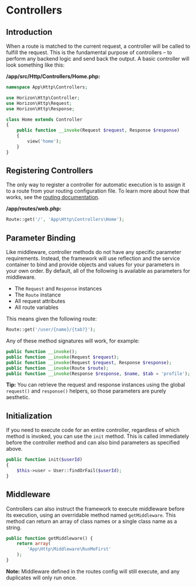 # Controllers

## Introduction

When a route is matched to the current request, a controller will be called to fulfill the request. This is the
fundamental purpose of controllers – to perform any backend logic and send back the output. A basic controller will
look something like this:

**/app/src/Http/Controllers/Home.php:**
```php
namespace App\Http\Controllers;

use Horizon\Http\Controller;
use Horizon\Http\Request;
use Horizon\Http\Response;

class Home extends Controller
{
    public function __invoke(Request $request, Response $response)
    {
        view('home');
    }
}
```

## Registering Controllers

The only way to register a controller for automatic execution is to assign it to a route from your routing configuration
file. To learn more about how that works, see the [routing documentation](routing.md).

**/app/routes/web.php:**
```php
Route::get('/', 'App\Http\Controllers\Home');
```

## Parameter Binding

Like middleware, controller methods do not have any specific parameter requirements. Instead, the framework will use
reflection and the service container to bind and provide objects and values for your parameters in your own order. By
default, all of the following is available as parameters for middleware.

- The `Request` and `Response` instances
- The `Route` instance
- All request attributes
- All route variables

This means given the following route:

```php
Route::get('/user/{name}/{tab?}');
```

Any of these method signatures will work, for example:

```php
public function __invoke();
public function __invoke(Request $request);
public function __invoke(Request $request, Response $response);
public function __invoke(Route $route);
public function __invoke(Response $response, $name, $tab = 'profile');
```

**Tip:**
You can retrieve the request and response instances using the global `request()` and `response()` helpers, so those
parameters are purely aesthetic.

## Initialization

If you need to execute code for an entire controller, regardless of which method is invoked, you can use the `init`
method. This is called immediately before the controller method and can also bind parameters as specified above.

```php
public function init($userId)
{
    $this->user = User::findOrFail($userId);
}
```

## Middleware

Controllers can also instruct the framework to execute middleware before its execution, using an overridable method
named `getMiddleware`. This method can return an array of class names or a single class name as a string.

```php
public function getMiddleware() {
    return array(
        'App\Http\Middleware\RunMeFirst'
    );
}
```

**Note:**
Middleware defined in the routes config will still execute, and any duplicates will only run once.
